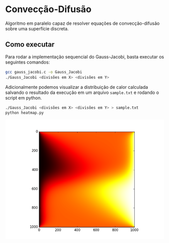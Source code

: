 # Convecção-Difusão
Algoritmo em paralelo capaz de resolver equações de convecção-difusão sobre uma superfície discreta.

## Como executar
Para rodar a implementação sequencial do Gauss-Jacobi, basta executar os seguintes comandos:
```bash
gcc gauss_jacobi.c -o Gauss_Jacobi
./Gauss_Jacobi <divisões em X> <divisões em Y>
```
Adicionalmente podemos visualizar a distribuição de calor calculada salvando o resultado da execução em um arquivo `sample.txt` e rodando o script em python.
```bash
./Gauss_Jacobi <divisões em X> <divisões em Y> > sample.txt
python heatmap.py
```
![Malha de 1002x1002 com 100000 iterações](https://github.com/GuilhermeFreire/Conveccao-Difusao/blob/master/images/1000x1000_100000.png "Malha de 1002x1002 com 100000 iterações")